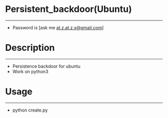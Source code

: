 # Persistent_backdoor(Ubuntu)
-----------------------------
- Password is [ask me <at.z.at.z.x@gmail.com>]

# Description
-------------
- Persistence backdoor for ubuntu
- Work on python3

# Usage
-------
- python create.py
